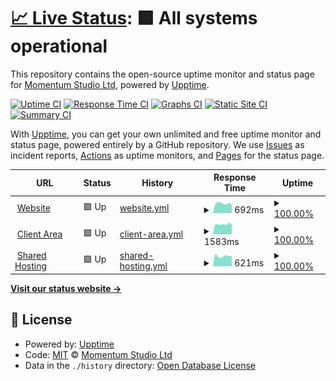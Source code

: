 # [📈 Live Status](https://momentumstudioltd.github.io/status): <!--live status--> **🟩 All systems operational**

This repository contains the open-source uptime monitor and status page for [Momentum Studio Ltd](https://momentum.studio), powered by [Upptime](https://github.com/upptime/upptime).

[![Uptime CI](https://github.com/momentumstudioltd/status/workflows/Uptime%20CI/badge.svg)](https://github.com/upptime/upptime/actions?query=workflow%3A%22Uptime+CI%22)
[![Response Time CI](https://github.com/momentumstudioltd/status/workflows/Response%20Time%20CI/badge.svg)](https://github.com/upptime/upptime/actions?query=workflow%3A%22Response+Time+CI%22)
[![Graphs CI](https://github.com/momentumstudioltd/status/workflows/Graphs%20CI/badge.svg)](https://github.com/upptime/upptime/actions?query=workflow%3A%22Graphs+CI%22)
[![Static Site CI](https://github.com/momentumstudioltd/status/workflows/Static%20Site%20CI/badge.svg)](https://github.com/upptime/upptime/actions?query=workflow%3A%22Static+Site+CI%22)
[![Summary CI](https://github.com/momentumstudioltd/status/workflows/Summary%20CI/badge.svg)](https://github.com/upptime/upptime/actions?query=workflow%3A%22Summary+CI%22)

With [Upptime](https://upptime.js.org), you can get your own unlimited and free uptime monitor and status page, powered entirely by a GitHub repository. We use [Issues](https://github.com/momentumstudioltd/status/issues) as incident reports, [Actions](https://github.com/momentumstudioltd/status/actions) as uptime monitors, and [Pages](https://momentumstudioltd.github.io/status) for the status page.

<!--start: status pages-->
<!-- This summary is generated by Upptime (https://github.com/upptime/upptime) -->
<!-- Do not edit this manually, your changes will be overwritten -->
<!-- prettier-ignore -->
| URL | Status | History | Response Time | Uptime |
| --- | ------ | ------- | ------------- | ------ |
| <img alt="" src="https://favicons.githubusercontent.com/momentum.studio" height="13"> [Website](https://momentum.studio) | 🟩 Up | [website.yml](https://github.com/momentumstudioltd/status/commits/master/history/website.yml) | <details><summary><img alt="Response time graph" src="./graphs/website/response-time-week.png" height="20"> 692ms</summary><br><a href="https://momentumstudioltd.github.io/status/history/website"><img alt="Response time 842" src="https://img.shields.io/endpoint?url=https%3A%2F%2Fraw.githubusercontent.com%2Fmomentumstudioltd%2Fstatus%2Fmaster%2Fapi%2Fwebsite%2Fresponse-time.json"></a><br><a href="https://momentumstudioltd.github.io/status/history/website"><img alt="24-hour response time 725" src="https://img.shields.io/endpoint?url=https%3A%2F%2Fraw.githubusercontent.com%2Fmomentumstudioltd%2Fstatus%2Fmaster%2Fapi%2Fwebsite%2Fresponse-time-day.json"></a><br><a href="https://momentumstudioltd.github.io/status/history/website"><img alt="7-day response time 692" src="https://img.shields.io/endpoint?url=https%3A%2F%2Fraw.githubusercontent.com%2Fmomentumstudioltd%2Fstatus%2Fmaster%2Fapi%2Fwebsite%2Fresponse-time-week.json"></a><br><a href="https://momentumstudioltd.github.io/status/history/website"><img alt="30-day response time 842" src="https://img.shields.io/endpoint?url=https%3A%2F%2Fraw.githubusercontent.com%2Fmomentumstudioltd%2Fstatus%2Fmaster%2Fapi%2Fwebsite%2Fresponse-time-month.json"></a><br><a href="https://momentumstudioltd.github.io/status/history/website"><img alt="1-year response time 842" src="https://img.shields.io/endpoint?url=https%3A%2F%2Fraw.githubusercontent.com%2Fmomentumstudioltd%2Fstatus%2Fmaster%2Fapi%2Fwebsite%2Fresponse-time-year.json"></a></details> | <details><summary><a href="https://momentumstudioltd.github.io/status/history/website">100.00%</a></summary><a href="https://momentumstudioltd.github.io/status/history/website"><img alt="All-time uptime 100.00%" src="https://img.shields.io/endpoint?url=https%3A%2F%2Fraw.githubusercontent.com%2Fmomentumstudioltd%2Fstatus%2Fmaster%2Fapi%2Fwebsite%2Fuptime.json"></a><br><a href="https://momentumstudioltd.github.io/status/history/website"><img alt="24-hour uptime 100.00%" src="https://img.shields.io/endpoint?url=https%3A%2F%2Fraw.githubusercontent.com%2Fmomentumstudioltd%2Fstatus%2Fmaster%2Fapi%2Fwebsite%2Fuptime-day.json"></a><br><a href="https://momentumstudioltd.github.io/status/history/website"><img alt="7-day uptime 100.00%" src="https://img.shields.io/endpoint?url=https%3A%2F%2Fraw.githubusercontent.com%2Fmomentumstudioltd%2Fstatus%2Fmaster%2Fapi%2Fwebsite%2Fuptime-week.json"></a><br><a href="https://momentumstudioltd.github.io/status/history/website"><img alt="30-day uptime 100.00%" src="https://img.shields.io/endpoint?url=https%3A%2F%2Fraw.githubusercontent.com%2Fmomentumstudioltd%2Fstatus%2Fmaster%2Fapi%2Fwebsite%2Fuptime-month.json"></a><br><a href="https://momentumstudioltd.github.io/status/history/website"><img alt="1-year uptime 100.00%" src="https://img.shields.io/endpoint?url=https%3A%2F%2Fraw.githubusercontent.com%2Fmomentumstudioltd%2Fstatus%2Fmaster%2Fapi%2Fwebsite%2Fuptime-year.json"></a></details>
| <img alt="" src="https://favicons.githubusercontent.com/clients.momentum.studio" height="13"> [Client Area](https://clients.momentum.studio) | 🟩 Up | [client-area.yml](https://github.com/momentumstudioltd/status/commits/master/history/client-area.yml) | <details><summary><img alt="Response time graph" src="./graphs/client-area/response-time-week.png" height="20"> 1583ms</summary><br><a href="https://momentumstudioltd.github.io/status/history/client-area"><img alt="Response time 1714" src="https://img.shields.io/endpoint?url=https%3A%2F%2Fraw.githubusercontent.com%2Fmomentumstudioltd%2Fstatus%2Fmaster%2Fapi%2Fclient-area%2Fresponse-time.json"></a><br><a href="https://momentumstudioltd.github.io/status/history/client-area"><img alt="24-hour response time 1548" src="https://img.shields.io/endpoint?url=https%3A%2F%2Fraw.githubusercontent.com%2Fmomentumstudioltd%2Fstatus%2Fmaster%2Fapi%2Fclient-area%2Fresponse-time-day.json"></a><br><a href="https://momentumstudioltd.github.io/status/history/client-area"><img alt="7-day response time 1583" src="https://img.shields.io/endpoint?url=https%3A%2F%2Fraw.githubusercontent.com%2Fmomentumstudioltd%2Fstatus%2Fmaster%2Fapi%2Fclient-area%2Fresponse-time-week.json"></a><br><a href="https://momentumstudioltd.github.io/status/history/client-area"><img alt="30-day response time 1714" src="https://img.shields.io/endpoint?url=https%3A%2F%2Fraw.githubusercontent.com%2Fmomentumstudioltd%2Fstatus%2Fmaster%2Fapi%2Fclient-area%2Fresponse-time-month.json"></a><br><a href="https://momentumstudioltd.github.io/status/history/client-area"><img alt="1-year response time 1714" src="https://img.shields.io/endpoint?url=https%3A%2F%2Fraw.githubusercontent.com%2Fmomentumstudioltd%2Fstatus%2Fmaster%2Fapi%2Fclient-area%2Fresponse-time-year.json"></a></details> | <details><summary><a href="https://momentumstudioltd.github.io/status/history/client-area">100.00%</a></summary><a href="https://momentumstudioltd.github.io/status/history/client-area"><img alt="All-time uptime 100.00%" src="https://img.shields.io/endpoint?url=https%3A%2F%2Fraw.githubusercontent.com%2Fmomentumstudioltd%2Fstatus%2Fmaster%2Fapi%2Fclient-area%2Fuptime.json"></a><br><a href="https://momentumstudioltd.github.io/status/history/client-area"><img alt="24-hour uptime 100.00%" src="https://img.shields.io/endpoint?url=https%3A%2F%2Fraw.githubusercontent.com%2Fmomentumstudioltd%2Fstatus%2Fmaster%2Fapi%2Fclient-area%2Fuptime-day.json"></a><br><a href="https://momentumstudioltd.github.io/status/history/client-area"><img alt="7-day uptime 100.00%" src="https://img.shields.io/endpoint?url=https%3A%2F%2Fraw.githubusercontent.com%2Fmomentumstudioltd%2Fstatus%2Fmaster%2Fapi%2Fclient-area%2Fuptime-week.json"></a><br><a href="https://momentumstudioltd.github.io/status/history/client-area"><img alt="30-day uptime 100.00%" src="https://img.shields.io/endpoint?url=https%3A%2F%2Fraw.githubusercontent.com%2Fmomentumstudioltd%2Fstatus%2Fmaster%2Fapi%2Fclient-area%2Fuptime-month.json"></a><br><a href="https://momentumstudioltd.github.io/status/history/client-area"><img alt="1-year uptime 100.00%" src="https://img.shields.io/endpoint?url=https%3A%2F%2Fraw.githubusercontent.com%2Fmomentumstudioltd%2Fstatus%2Fmaster%2Fapi%2Fclient-area%2Fuptime-year.json"></a></details>
| <img alt="" src="https://favicons.githubusercontent.com/cpanel.momentum.studio" height="13"> [Shared Hosting](https://cpanel.momentum.studio) | 🟩 Up | [shared-hosting.yml](https://github.com/momentumstudioltd/status/commits/master/history/shared-hosting.yml) | <details><summary><img alt="Response time graph" src="./graphs/shared-hosting/response-time-week.png" height="20"> 621ms</summary><br><a href="https://momentumstudioltd.github.io/status/history/shared-hosting"><img alt="Response time 762" src="https://img.shields.io/endpoint?url=https%3A%2F%2Fraw.githubusercontent.com%2Fmomentumstudioltd%2Fstatus%2Fmaster%2Fapi%2Fshared-hosting%2Fresponse-time.json"></a><br><a href="https://momentumstudioltd.github.io/status/history/shared-hosting"><img alt="24-hour response time 663" src="https://img.shields.io/endpoint?url=https%3A%2F%2Fraw.githubusercontent.com%2Fmomentumstudioltd%2Fstatus%2Fmaster%2Fapi%2Fshared-hosting%2Fresponse-time-day.json"></a><br><a href="https://momentumstudioltd.github.io/status/history/shared-hosting"><img alt="7-day response time 621" src="https://img.shields.io/endpoint?url=https%3A%2F%2Fraw.githubusercontent.com%2Fmomentumstudioltd%2Fstatus%2Fmaster%2Fapi%2Fshared-hosting%2Fresponse-time-week.json"></a><br><a href="https://momentumstudioltd.github.io/status/history/shared-hosting"><img alt="30-day response time 762" src="https://img.shields.io/endpoint?url=https%3A%2F%2Fraw.githubusercontent.com%2Fmomentumstudioltd%2Fstatus%2Fmaster%2Fapi%2Fshared-hosting%2Fresponse-time-month.json"></a><br><a href="https://momentumstudioltd.github.io/status/history/shared-hosting"><img alt="1-year response time 762" src="https://img.shields.io/endpoint?url=https%3A%2F%2Fraw.githubusercontent.com%2Fmomentumstudioltd%2Fstatus%2Fmaster%2Fapi%2Fshared-hosting%2Fresponse-time-year.json"></a></details> | <details><summary><a href="https://momentumstudioltd.github.io/status/history/shared-hosting">100.00%</a></summary><a href="https://momentumstudioltd.github.io/status/history/shared-hosting"><img alt="All-time uptime 100.00%" src="https://img.shields.io/endpoint?url=https%3A%2F%2Fraw.githubusercontent.com%2Fmomentumstudioltd%2Fstatus%2Fmaster%2Fapi%2Fshared-hosting%2Fuptime.json"></a><br><a href="https://momentumstudioltd.github.io/status/history/shared-hosting"><img alt="24-hour uptime 100.00%" src="https://img.shields.io/endpoint?url=https%3A%2F%2Fraw.githubusercontent.com%2Fmomentumstudioltd%2Fstatus%2Fmaster%2Fapi%2Fshared-hosting%2Fuptime-day.json"></a><br><a href="https://momentumstudioltd.github.io/status/history/shared-hosting"><img alt="7-day uptime 100.00%" src="https://img.shields.io/endpoint?url=https%3A%2F%2Fraw.githubusercontent.com%2Fmomentumstudioltd%2Fstatus%2Fmaster%2Fapi%2Fshared-hosting%2Fuptime-week.json"></a><br><a href="https://momentumstudioltd.github.io/status/history/shared-hosting"><img alt="30-day uptime 100.00%" src="https://img.shields.io/endpoint?url=https%3A%2F%2Fraw.githubusercontent.com%2Fmomentumstudioltd%2Fstatus%2Fmaster%2Fapi%2Fshared-hosting%2Fuptime-month.json"></a><br><a href="https://momentumstudioltd.github.io/status/history/shared-hosting"><img alt="1-year uptime 100.00%" src="https://img.shields.io/endpoint?url=https%3A%2F%2Fraw.githubusercontent.com%2Fmomentumstudioltd%2Fstatus%2Fmaster%2Fapi%2Fshared-hosting%2Fuptime-year.json"></a></details>

<!--end: status pages-->

[**Visit our status website →**](https://momentumstudioltd.github.io/status)

## 📄 License

- Powered by: [Upptime](https://github.com/upptime/upptime)
- Code: [MIT](./LICENSE) © [Momentum Studio Ltd](https://momentum.studio)
- Data in the `./history` directory: [Open Database License](https://opendatacommons.org/licenses/odbl/1-0/)

